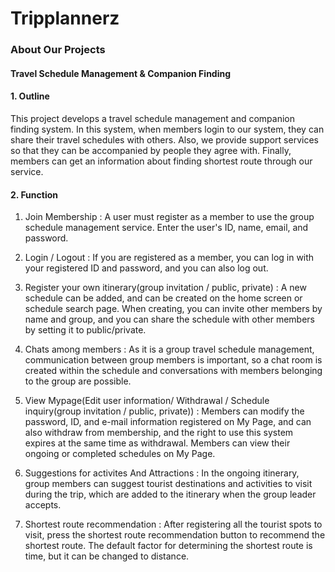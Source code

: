# Tripplannerz

<h3>About Our Projects</h3>
<h4>Travel Schedule Management & Companion Finding</h4>


<h4>1. Outline </h4>
<p>
This project develops a travel schedule management and companion finding system.
In this system, when members login to our system, they can share their travel schedules with others.
Also, we provide support services so that they can be accompanied by people they agree with.
Finally, members can get an information about finding shortest route through our service.
</p>

<h4>2. Function </h4>
<p>

1) Join Membership : A user must register as a member to use the group schedule management service. Enter the user's ID, name, email, and password.

2) Login / Logout : If you are registered as a member, you can log in with your registered ID and password, and you can also log out.

3) Register your own itinerary(group invitation / public, private) : A new schedule can be added, and can be created on the home screen or schedule search page. When creating, you can invite other members by name and group, and you can share the schedule with other members by setting it to public/private.

4) Chats among members : As it is a group travel schedule management, communication between group members is important, so a chat room is created within the schedule and conversations with members belonging to the group are possible.

5) View Mypage(Edit user information/ Withdrawal / Schedule inquiry(group invitation / public, private)) : Members can modify the password, ID, and e-mail information registered on My Page, and can also withdraw from membership, and the right to use this system expires at the same time as withdrawal. Members can view their ongoing or completed schedules on My Page.

6) Suggestions for activites And Attractions : In the ongoing itinerary, group members can suggest tourist destinations and activities to visit during the trip, which are added to the itinerary when the group leader accepts.

7) Shortest route recommendation : After registering all the tourist spots to visit, press the shortest route recommendation button to recommend the shortest route. The default factor for determining the shortest route is time, but it can be changed to distance.
</p>
